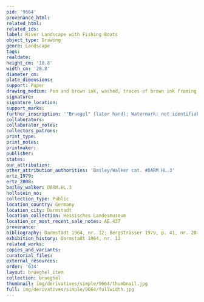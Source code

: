 ```yaml
---
pid: '9664'
provenance_html:
related_html:
related_ids:
label: River Landscape with Fishing Boats
object_type: Drawing
genre: Landscape
tags:
realdate:
height_cm: '18.8'
width_cm: '28.8'
diameter_cm:
plate_dimensions:
support: Paper
drawing_medium: Pen and brown ink, washed, traces of brown ink framing lines
signature:
signature_location:
support_marks:
further_inscription: '"Bruegel" (later hand); Watermark: not identifiable'
collaborators:
collaborator_notes:
collectors_patrons:
print_type:
print_notes:
printmaker:
publisher:
states:
our_attribution:
other_attribution_authorities: 'Bailey/Walker cat. #DARM.HL.3'
ertz_1979:
ertz_2008:
bailey_walker: DARM.HL.3
hollstein_no:
collection_type: Public
location_country: Germany
location_city: Darmstadt
location_collection: Hessisches Landesmuseum
location_or_most_recent_sale_notes: AE 437
provenance:
bibliography: Darmstadt 1964, nr. 12; Bergsträsser 1979, p. 41, nr. 28, ill.
exhibition_history: Darmstadt 1964, nr. 12
related_works:
copies_and_variants:
curatorial_files:
external_resources:
order: '634'
layout: brueghel_item
collection: brueghel
thumbnail: img/derivatives/simple/9664/thumbnail.jpg
full: img/derivatives/simple/9664/fullwidth.jpg
---
```


